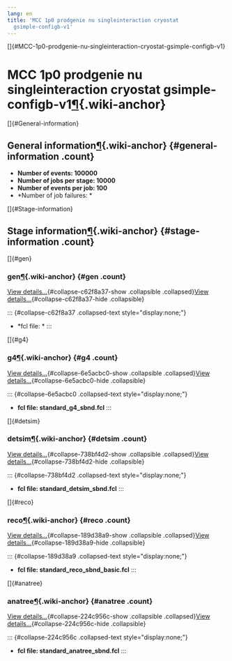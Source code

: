 ```yaml
---
lang: en
title: 'MCC 1p0 prodgenie nu singleinteraction cryostat
  gsimple-configb-v1'
---
```


[]{#MCC-1p0-prodgenie-nu-singleinteraction-cryostat-gsimple-configb-v1}

MCC 1p0 prodgenie nu singleinteraction cryostat gsimple-configb-v1[¶](#MCC-1p0-prodgenie-nu-singleinteraction-cryostat-gsimple-configb-v1){.wiki-anchor}
========================================================================================================================================================

[]{#General-information}

General information[¶](#General-information){.wiki-anchor} {#general-information .count}
----------------------------------------------------------

-   **Number of events: 100000**
-   **Number of jobs per stage: 10000**
-   **Number of events per job: 100**
-   \*Number of job failures: \*

[]{#Stage-information}

Stage information[¶](#Stage-information){.wiki-anchor} {#stage-information .count}
------------------------------------------------------

[]{#gen}

### gen[¶](#gen){.wiki-anchor} {#gen .count}

[View details\...](#){#collapse-c62f8a37-show .collapsible
.collapsed}[View details\...](#){#collapse-c62f8a37-hide .collapsible}

::: {#collapse-c62f8a37 .collapsed-text style="display:none;"}
-   \*fcl file: \*
:::

[]{#g4}

### g4[¶](#g4){.wiki-anchor} {#g4 .count}

[View details\...](#){#collapse-6e5acbc0-show .collapsible
.collapsed}[View details\...](#){#collapse-6e5acbc0-hide .collapsible}

::: {#collapse-6e5acbc0 .collapsed-text style="display:none;"}
-   **fcl file: standard\_g4\_sbnd.fcl**
:::

[]{#detsim}

### detsim[¶](#detsim){.wiki-anchor} {#detsim .count}

[View details\...](#){#collapse-738bf4d2-show .collapsible
.collapsed}[View details\...](#){#collapse-738bf4d2-hide .collapsible}

::: {#collapse-738bf4d2 .collapsed-text style="display:none;"}
-   **fcl file: standard\_detsim\_sbnd.fcl**
:::

[]{#reco}

### reco[¶](#reco){.wiki-anchor} {#reco .count}

[View details\...](#){#collapse-189d38a9-show .collapsible
.collapsed}[View details\...](#){#collapse-189d38a9-hide .collapsible}

::: {#collapse-189d38a9 .collapsed-text style="display:none;"}
-   **fcl file: standard\_reco\_sbnd\_basic.fcl**
:::

[]{#anatree}

### anatree[¶](#anatree){.wiki-anchor} {#anatree .count}

[View details\...](#){#collapse-224c956c-show .collapsible
.collapsed}[View details\...](#){#collapse-224c956c-hide .collapsible}

::: {#collapse-224c956c .collapsed-text style="display:none;"}
-   **fcl file: standard\_anatree\_sbnd.fcl**
:::
